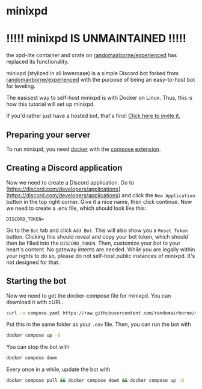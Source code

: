 # minixpd

# !!!!! minixpd IS UNMAINTAINED !!!!!

the xpd-lite container and crate on [randomairborne/experienced](/randomairborne/experienced/) has replaced its functionality.

minixpd (stylized in all lowercase) is a simple Discord bot forked from [randomairborne/experienced](/randomairborne/experienced/)
with the purpose of being an easy-to-host bot for leveling.

The easisest way to self-host minixpd is with Docker on Linux. Thus, this is how this tutorial will set up minixpd.

If you'd rather just have a hosted bot, that's fine! [Click here to invite it.](https://discord.com/api/oauth2/authorize?client_id=1035970092284002384&permissions=0&scope=bot%20applications.commands)

## Preparing your server

To run minixpd, you need [docker](https://docs.docker.com/engine/install/) with the [compose extension](https://docs.docker.com/compose/install/linux/).

## Creating a Discord application

Now we need to create a Discord application. Go to [https://discord.com/developers/applications](https://discord.com/developers/applications) and click the `New Application` button in the top right corner.
Give it a nice name, then click continue. Now we need to create a .env file, which should look like this:

```dotenv
DISCORD_TOKEN=
```

Go to the `Bot` tab and click `Add Bot`. This will also show you a `Reset Token` button. Clicking this should reveal and copy your bot token,
which should then be filled into the `DISCORD_TOKEN`. Then, customize your bot to your heart's content. No gateway intents are needed. While you are legally within your rights to do so, please do not self-host public instances of minixpd. It's not designed for that.

## Starting the bot

Now we need to get the docker-compose file for minixpd. You can download it with cURL.

```bash
curl -o compose.yaml https://raw.githubusercontent.com/randomairborne/minixpd/main/compose.yaml
```

Put this in the same folder as your `.env` file. Then, you can run the bot with

```bash
docker compose up -d
```

You can stop the bot with

```bash
docker compose down
```

Every once in a while, update the bot with

```bash
docker compose pull && docker compose down && docker compose up -d
```
